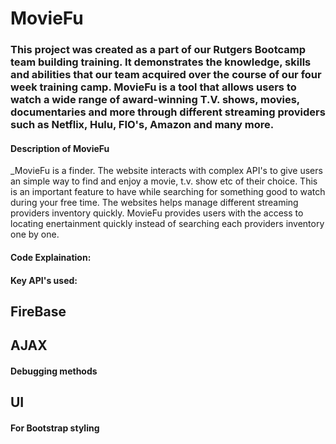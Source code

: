 # MovieFu

### This project was created as a part of our Rutgers Bootcamp team building training. It demonstrates the knowledge, skills and abilities that our team acquired over the course of our four week training camp. MovieFu is a tool that allows users to watch a wide range of award-winning T.V. shows, movies, documentaries and more through different streaming providers such as Netflix, Hulu, FIO's, Amazon and many more. 

#### Description of MovieFu

_MovieFu is a finder. The website interacts with complex API's to give users an simple way to find and enjoy a  movie, t.v. show etc of their choice. This is an important feature to have while searching for something good to watch during your free time. The websites helps manage different streaming providers inventory quickly.  MovieFu provides users with the access to locating enertainment quickly instead of searching each providers inventory one by one.  

#### Code Explaination: 

#### Key API's used:

## FireBase

## AJAX

#### Debugging methods

## UI

#### For Bootstrap styling
